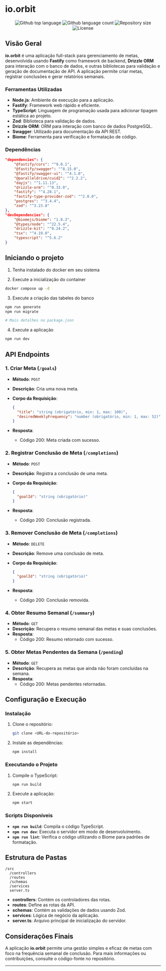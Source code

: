 # io.orbit

<p align="center">
  <img alt="Github top language" src="https://img.shields.io/github/languages/top/andrelinos/nwl-18/tree/main/server?color=56BEB8">

  <img alt="Github language count" src="https://img.shields.io/github/languages/count/andrelinos/nwl-18/tree/main/server?color=56BEB8">

  <img alt="Repository size" src="https://img.shields.io/github/repo-size/andrelinos/nwl-18/tree/main/server?color=56BEB8">

  <img alt="License" src="https://img.shields.io/github/license/andrelinos/nwl-18/tree/main/server?color=56BEB8">

</p>

## Visão Geral

**io.orbit** é uma aplicação full-stack para gerenciamento de metas, desenvolvida usando **Fastify** como framework de backend, **Drizzle ORM** para interação com o banco de dados, e outras bibliotecas para validação e geração de documentação de API. A aplicação permite criar metas, registrar conclusões e gerar relatórios semanais.

### Ferramentas Utilizadas

- **Node.js**: Ambiente de execução para a aplicação.
- **Fastify**: Framework web rápido e eficiente.
- **TypeScript**: Linguagem de programação usada para adicionar tipagem estática ao projeto.
- **Zod**: Biblioteca para validação de dados.
- **Drizzle ORM**: ORM para interação com banco de dados PostgreSQL.
- **Swagger**: Utilizado para documentação da API REST.
- **Biome**: Ferramenta para verificação e formatação de código.

### Dependências

```json
"dependencies": {
    "@fastify/cors": "^9.0.1",
    "@fastify/swagger": "^8.15.0",
    "@fastify/swagger-ui": "^4.1.0",
    "@paralleldrive/cuid2": "^2.2.2",
    "dayjs": "^1.11.13",
    "drizzle-orm": "^0.33.0",
    "fastify": "^4.28.1",
    "fastify-type-provider-zod": "^2.0.0",
    "postgres": "^3.4.4",
    "zod": "^3.23.8"
},
"devDependencies": {
    "@biomejs/biome": "1.8.3",
    "@types/node": "^22.5.4",
    "drizzle-kit": "^0.24.2",
    "tsx": "^4.19.0",
    "typescript": "^5.6.2"
}
```

## Iniciando o projeto

1. Tenha instalado do docker em seu sistema

2. Execute a inicialização do container

```bash
docker compose up -d
```

3. Execute a criação das tabeles do banco

```bash
npm run generate
npm run migrate

# Mais detalhes no package.json
```

4. Execute a aplicação

```bash
npm run dev
  ```

## API Endpoints

### 1. Criar Meta (`/goals`)

- **Método**: `POST`
- **Descrição**: Cria uma nova meta.
- **Corpo da Requisição**:

  ```json
  {
    "title": "string (obrigatório, min: 1, max: 100)",
    "desiredWeeklyFrequency": "number (obrigatório, min: 1, max: 52)"
  }
  ```

- **Resposta**:
  - Código 200: Meta criada com sucesso.

### 2. Registrar Conclusão de Meta (`/completions`)

- **Método**: `POST`
- **Descrição**: Registra a conclusão de uma meta.
- **Corpo da Requisição**:

  ```json
  {
    "goalId": "string (obrigatório)"
  }
  ```

- **Resposta**:
  - Código 200: Conclusão registrada.

### 3. Remover Conclusão de Meta (`/completions`)

- **Método**: `DELETE`
- **Descrição**: Remove uma conclusão de meta.
- **Corpo da Requisição**:

  ```json
  {
    "goalId": "string (obrigatório)"
  }
  ```

- **Resposta**:
  - Código 200: Conclusão removida.

### 4. Obter Resumo Semanal (`/summary`)

- **Método**: `GET`
- **Descrição**: Recupera o resumo semanal das metas e suas conclusões.
- **Resposta**:
  - Código 200: Resumo retornado com sucesso.

### 5. Obter Metas Pendentes da Semana (`/pending`)

- **Método**: `GET`
- **Descrição**: Recupera as metas que ainda não foram concluídas na semana.
- **Resposta**:
  - Código 200: Metas pendentes retornadas.

## Configuração e Execução

### Instalação

1. Clone o repositório:

   ```bash
   git clone <URL-do-repositório>
   ```

2. Instale as dependências:

   ```bash
   npm install
   ```

### Executando o Projeto

1. Compile o TypeScript:

   ```bash
   npm run build
   ```

2. Execute a aplicação:

   ```bash
   npm start
   ```

### Scripts Disponíveis

- **`npm run build`**: Compila o código TypeScript.
- **`npm run dev`**: Executa o servidor em modo de desenvolvimento.
- **`npm run lint`**: Verifica o código utilizando o Biome para padrões de formatação.

## Estrutura de Pastas

```
/src
  /controllers
  /routes
  /schemas
  /services
  server.ts
```

- **controllers**: Contém os controladores das rotas.
- **routes**: Define as rotas da API.
- **schemas**: Contém as validações de dados usando Zod.
- **services**: Lógica de negócio da aplicação.
- **server.ts**: Arquivo principal de inicialização do servidor.

## Considerações Finais

A aplicação **io.orbit** permite uma gestão simples e eficaz de metas com foco na frequência semanal de conclusão. Para mais informações ou contribuições, consulte o código-fonte no repositório.

---
